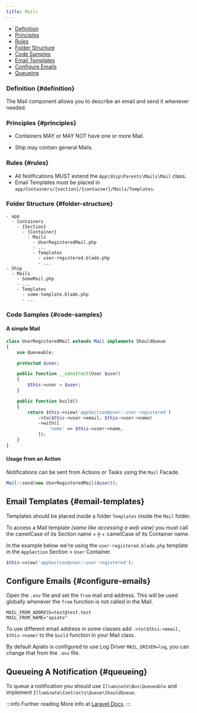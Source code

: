 ```yaml
---
title: Mails
---
```


* [Definition](#definition)
* [Principles](#principles)
* [Rules](#rules)
* [Folder Structure](#folder-structure)
* [Code Samples](#code-samples)
* [Email Templates](#email-templates)
* [Configure Emails](#configure-emails)
* [Queueing](#queueing)

### Definition {#definition}

The Mail component allows you to describe an email and send it whenever needed. 

### Principles {#principles}

- Containers MAY or MAY NOT have one or more Mail.

- Ship may contain general Mails.

### Rules {#rules}

- All Notifications MUST extend the `App\Ship\Parents\Mails\Mail` class.
- Email Templates must be placed in `app/Containers/{section}/{container}/Mails/Templates`.

### Folder Structure {#folder-structure}

```
- app
  - Containers
    - {Section}
      - {Container}
        - Mails
          - UserRegisteredMail.php
          - ...
          - Templates
            - user-registered.blade.php
            - ...
- Ship
  - Mails
    - SomeMail.php
    - ...
    - Templates
      - some-template.blade.php
      - ...
```

### Code Samples {#code-samples}

#### A simple Mail

```php
class UserRegisteredMail extends Mail implements ShouldQueue
{
    use Queueable;

    protected $user;

    public function __construct(User $user)
    {
        $this->user = $user;
    }

    public function build()
    {
        return $this->view('appSection@user::user-registered')
            ->to($this->user->email, $this->user->name)
            ->with([
                'name' => $this->user->name,
            ]);
    }
}
```

#### Usage from an Action

Notifications can be sent from Actions or Tasks using the `Mail` Facade.

```php
Mail::send(new UserRegisteredMail($user));
```

## Email Templates {#email-templates}

Templates should be placed inside a folder `Templates` inside the `Mail` folder.

To access a Mail template *(same like accessing a web view)* you must call the camelCase of its Section name + `@` + camelCase of its Container name.   

In the example below we're using the `user-registered.blade.php` template in the `AppSection` Section > `User` Container.

```php
$this->view('appSection@user::user-registered');
```

## Configure Emails {#configure-emails}

Open the `.env` file and set the `from` mail and address. This will be used globally whenever the `from` function is not called in the Mail. 

```env
MAIL_FROM_ADDRESS=test@test.test
MAIL_FROM_NAME="apiato"
```
To use different email address in some classes add `->to($this->email, $this->name)` to the `build` function in your Mail class. 

By default Apiato is configured to use Log Driver `MAIL_DRIVER=log`, you can change that from the `.env` file.

## Queueing A Notification {#queueing}

To queue a notification you should use `Illuminate\Bus\Queueable` and implement `Illuminate\Contracts\Queue\ShouldQueue`.

:::info Further reading
More info at [Laravel Docs](https://laravel.com/docs/mail).
:::
